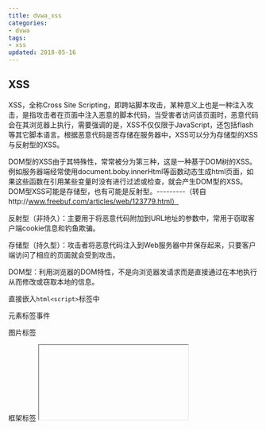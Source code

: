 ```yaml
---
title: dvwa_xss
categories:
- dvwa
tags:
- xss
updated: 2018-05-16
---
```


## **XSS**

XSS，全称Cross  Site  Scripting，即跨站脚本攻击，某种意义上也是一种注入攻击，是指攻击者在页面中注入恶意的脚本代码，当受害者访问该页面时，恶意代码会在其浏览器上执行，需要强调的是，XSS不仅仅限于JavaScript，还包括flash等其它脚本语言。根据恶意代码是否存储在服务器中，XSS可以分为存储型的XSS与反射型的XSS。

DOM型的XSS由于其特殊性，常常被分为第三种，这是一种基于DOM树的XSS。例如服务器端经常使用document.boby.innerHtml等函数动态生成html页面，如果这些函数在引用某些变量时没有进行过滤或检查，就会产生DOM型的XSS。DOM型XSS可能是存储型，也有可能是反射型。---------（转自http://www.freebuf.com/articles/web/123779.html）

反射型（非持久）：主要用于将恶意代码附加到URL地址的参数中，常用于窃取客户端cookie信息和钓鱼欺骗。

存储型（持久型）：攻击者将恶意代码注入到Web服务器中并保存起来，只要客户端访问了相应的页面就会受到攻击。

DOM型：利用浏览器的DOM特性，不是向浏览器发请求而是直接通过在本地执行从而修改或窃取本地的信息。

直接嵌入`html<script>`标签中

元素标签事件   <body onload=alert(‘xss’)>

图片标签 <img>

框架标签 <iframe>

DOM对象（转自https://blog.csdn.net/ski_12/article/details/60359729）

## **反射型XSS**

<img src="{{ site.url }}/assets//blog_images/dvwa_xss_01.png" />

代码直接引用了name参数，并没有任何的过滤与检查，存在明显的XSS漏洞



`<script>alert(/xss-low/)</script>`

链接：

http://127.0.0.1/dvwa/vulnerabilities/xss_r/?name=%3Cscript%3Ealert%28%2Fxss-low%2F%29%3C%2Fscript%3E#

<img src="{{ site.url }}/assets//blog_images/dvwa_xss_02.png" />



### **Medium**

<img src="{{ site.url }}/assets//blog_images/dvwa_xss_03.png" />

这里对输入进行了过滤，这里使用str_replace函数将输入中的<script>删除，这种防护机制是可以被轻松绕过的。需要是哟红两个script进行绕过或者是大小写进行绕过：

1.双写绕过

`<script>alert(/xss-low/)</script>（low版本）`

修改为：`<sc<script>ript>alert(/xss-medium/)</script>`

<img src="{{ site.url }}/assets//blog_images/dvwa_xss_04.png" />



2.大小写混淆绕过

输入`<ScRipt>alert(/xss-medium/)</script>`

<img src="{{ site.url }}/assets//blog_images/dvwa_xss_05.png" />



### High 

<img src="{{ site.url }}/assets//blog_images/dvwa_xss_06.png" />





High级别的代码同样使用黑名单过滤输入，preg_replace()   函数用于正则表达式的搜索和替换，这使得双写绕过、大小写混淆绕过（正则表达式中i表示不区分大小写）不再有效。但是虽然无法使用<script>标签注入XSS代码，但是可以通过img、body等标签的事件或者iframe等标签的src注入恶意的js代码。

输入<img src=1 onerror=alert(/xss-high/)>

<img src="{{ site.url }}/assets//blog_images/dvwa_xss_07.png" />







**存储型XSS（部分转自http://www.freebuf.com/articles/web/123779.html）**

**Low**



相关函数介绍

trim(string,charlist)

函数移除字符串两侧的空白字符或其他预定义字符，预定义字符包括、\t、\n、\x0B、\r以及空格，可选参数charlist支持添加额外需要删除的字符。

mysql_real_escape_string(string,connection)

函数会对字符串中的特殊符号（\x00，\n，\r，\，‘，“，\x1a）进行转义。

stripslashes(string)

函数删除字符串中的反斜杠。

可以看到，对输入并没有做XSS方面的过滤与检查，且存储在数据库中，因此这里存在明显的存储型XSS漏洞。

**漏洞利用**         

message一栏输入`<script>alert(/xss-low/)</script>`，成功弹框：

<img src="{{ site.url }}/assets//blog_images/dvwa_xss_08.png" />

[![img](https://img-blog.csdn.net/20180502220836772?watermark/2/text/aHR0cHM6Ly9ibG9nLmNzZG4ubmV0L2NzZG5tbWQ=/font/5a6L5L2T/fontsize/400/fill/I0JBQkFCMA==/dissolve/70)](http://image.3001.net/images/20161223/14824826941488.png)         

name的输入的字数有限制，使用burpsuit抓包修改：

name一栏前端有字数限制，抓包改为`<script>alert(/name/)</script>`：（这个图忘了截）

<img src="{{ site.url }}/assets//blog_images/dvwa_xss_09.png" />

[![1.png](http://image.3001.net/images/20161223/14824827265355.png!small)](http://image.3001.net/images/20161223/14824827265355.png)         

成功弹框：

<img src="{{ site.url }}/assets//blog_images/dvwa_xss_10.png" />

[![img](https://img-blog.csdn.net/20180502221753650?watermark/2/text/aHR0cHM6Ly9ibG9nLmNzZG4ubmV0L2NzZG5tbWQ=/font/5a6L5L2T/fontsize/400/fill/I0JBQkFCMA==/dissolve/70)](http://image.3001.net/images/20161223/14824827533689.png)         

### Medium 

服务器端核心代码



相关函数说明

strip_tags() 函数剥去字符串中的 HTML、XML 以及 PHP 的标签，但允许使用<b>标签。

addslashes() 函数返回在预定义字符（单引号、双引号、反斜杠、NULL）之前添加反斜杠的字符串。

可以看到，由于对message参数使用了htmlspecialchars函数进行编码，因此无法再通过message参数注入XSS代码，但是对于name参数，只是简单过滤了<script>字符串，仍然存在存储型的XSS。

**漏洞利用**         

1.双写绕过

抓包改name参数为`<sc<script>ript>alert(/xss-medium/)</script>`:

(我自己测试的时候，一直都是script中sc也被过滤掉，但是后来就好了，我真的感觉这个也是一种玄学了。。。。）

<img src="{{ site.url }}/assets//blog_images/dvwa_xss_11.png" />

[![img](https://img-blog.csdn.net/201805022303307?watermark/2/text/aHR0cHM6Ly9ibG9nLmNzZG4ubmV0L2NzZG5tbWQ=/font/5a6L5L2T/fontsize/400/fill/I0JBQkFCMA==/dissolve/70)](http://image.3001.net/images/20161223/14824828493990.png)         

2.大小写混淆绕过

抓包改name参数为`<Script>alert(/xss/)</script>`:

<img src="{{ site.url }}/assets//blog_images/dvwa_xss_12.png" />

[![1.png](http://image.3001.net/images/20161223/14824829148314.png!small)](http://image.3001.net/images/20161223/14824829148314.png)         

成功弹框：

  `<sCRipt>alert(/haha/)</script>`

<img src="{{ site.url }}/assets//blog_images/dvwa_xss_13.png" />

[![img](https://img-blog.csdn.net/20180502224154678?watermark/2/text/aHR0cHM6Ly9ibG9nLmNzZG4ubmV0L2NzZG5tbWQ=/font/5a6L5L2T/fontsize/400/fill/I0JBQkFCMA==/dissolve/70)](http://image.3001.net/images/20161223/14824829417920.png)         

### High 

服务器端核心代码(没有贴上来)

可以看到，这里使用正则表达式过滤了<script>标签，但是却忽略了img、iframe等其它危险的标签，因此name参数依旧存在存储型XSS。

### High 

抓包改name参数为<img src=1 onerror=alert(1)>：

<img src="{{ site.url }}/assets//blog_images/dvwa_xss_14.png" />



成功弹框：（上面的图是人家的，不是我的。。。。）

<img src="{{ site.url }}/assets//blog_images/dvwa_xss_15.png" />

​    

 

**部分消息转自互联网，只作为学习使用**

 



​
